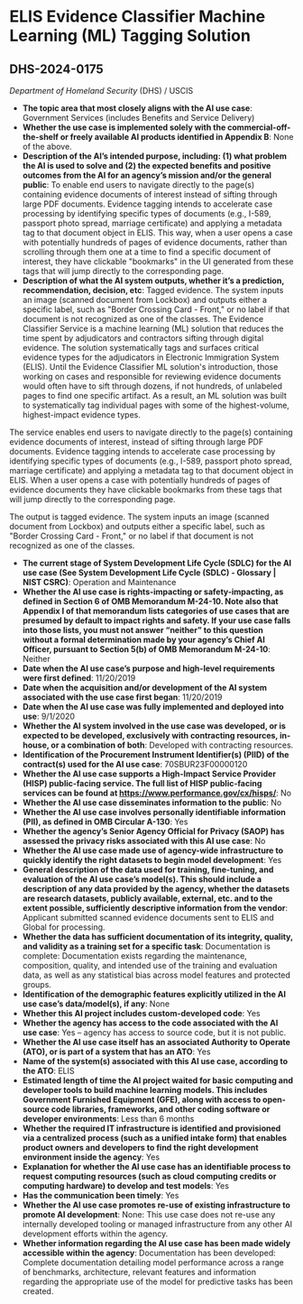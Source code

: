 # ELIS Evidence Classifier Machine Learning (ML) Tagging Solution
## DHS-2024-0175
_Department of Homeland Security_ (DHS) / USCIS


+ **The topic area that most closely aligns with the AI use case**: Government Services (includes Benefits and Service Delivery)
+ **Whether the use case is implemented solely with the commercial-off-the-shelf or freely available AI products identified in Appendix B**: None of the above.
+ **Description of the AI’s intended purpose, including: (1) what problem the AI is used to solve and (2) the expected benefits and positive outcomes from the AI for an agency’s mission and/or the general public**: To enable end users to navigate directly to the page(s) containing evidence documents of interest instead of sifting through large PDF documents. Evidence tagging intends to accelerate case processing by identifying specific types of documents (e.g., I-589, passport photo spread, marriage certificate) and applying a metadata tag to that document object in ELIS. This way, when a user opens a case with potentially hundreds of pages of evidence documents, rather than scrolling through them one at a time to find a specific document of interest, they have clickable "bookmarks" in the UI generated from these tags that will jump directly to the corresponding page.
+ **Description of what the AI system outputs, whether it’s a prediction, recommendation, decision, etc**: Tagged evidence. The system inputs an image (scanned document from Lockbox) and outputs either a specific label, such as "Border Crossing Card - Front," or no label if that document is not recognized as one of the classes.
The Evidence Classifier Service is a machine learning (ML) solution that reduces the time spent by adjudicators and contractors sifting through digital evidence. The solution systematically tags and surfaces critical evidence types for the adjudicators in Electronic Immigration System (ELIS). Until the Evidence Classifier ML solution's introduction, those working on cases and responsible for reviewing evidence documents would often have to sift through dozens, if not hundreds, of unlabeled pages to find one specific artifact. As a result, an ML solution was built to systematically tag individual pages with some of the highest-volume, highest-impact evidence types. 

The service enables end users to navigate directly to the page(s) containing evidence documents of interest, instead of sifting through large PDF documents. Evidence tagging intends to accelerate case processing by identifying specific types of documents (e.g., I-589, passport photo spread, marriage certificate) and applying a metadata tag to that document object in ELIS. When a user opens a case with potentially hundreds of pages of evidence documents they have clickable bookmarks from these tags that will jump directly to the corresponding page. 

The output is tagged evidence. The system inputs an image (scanned document from Lockbox) and outputs either a specific label, such as "Border Crossing Card - Front," or no label if that document is not recognized as one of the classes. 
+ **The current stage of System Development Life Cycle (SDLC) for the AI use case (See System Development Life Cycle (SDLC) - Glossary | NIST CSRC)**: Operation and Maintenance
+ **Whether the AI use case is rights-impacting or safety-impacting, as defined in Section 6 of OMB Memorandum M-24-10. Note also that Appendix I of that memorandum lists categories of use cases that are presumed by default to impact rights and safety. If your use case falls into those lists, you must not answer “neither” to this question without a formal determination made by your agency’s Chief AI Officer, pursuant to Section 5(b) of OMB Memorandum M-24-10**: Neither
+ **Date when the AI use case’s purpose and high-level requirements were first defined**: 11/20/2019
+ **Date when the acquisition and/or development of the AI system associated with the use case first began**: 11/20/2019
+ **Date when the AI use case was fully implemented and deployed into use**: 9/1/2020
+ **Whether the AI system involved in the use case was developed, or is expected to be developed, exclusively with contracting resources, in-house, or a combination of both**: Developed with contracting resources.
+ **Identification of the Procurement Instrument Identifier(s) (PIID) of the contract(s) used for the AI use case**: 70SBUR23F00000120
+ **Whether the AI use case supports a High-Impact Service Provider (HISP) public-facing service. The full list of HISP public-facing services can be found at https://www.performance.gov/cx/hisps/**: No
+ **Whether the AI use case disseminates information to the public**: No
+ **Whether the AI use case involves personally identifiable information (PII), as defined in OMB Circular A-130**: Yes
+ **Whether the agency’s Senior Agency Official for Privacy (SAOP) has assessed the privacy risks associated with this AI use case**: No
+ **Whether the AI use case made use of agency-wide infrastructure to quickly identify the right datasets to begin model development**: Yes
+ **General description of the data used for training, fine-tuning, and evaluation of the AI use case’s model(s). This should include a description of any data provided by the agency, whether the datasets are research datasets, publicly available, external, etc. and to the extent possible, sufficiently descriptive information from the vendor**: Applicant submitted scanned evidence documents sent to ELIS and Global for processing.
+ **Whether the data has sufficient documentation of its integrity, quality, and validity as a training set for a specific task**: Documentation is complete: Documentation exists regarding the maintenance, composition, quality, and intended use of the training and evaluation data, as well as any statistical bias across model features and protected groups.
+ **Identification of the demographic features explicitly utilized in the AI use case’s data/model(s), if any**: None
+ **Whether this AI project includes custom-developed code**: Yes
+ **Whether the agency has access to the code associated with the AI use case**: Yes – agency has access to source code, but it is not public.
+ **Whether the AI use case itself has an associated Authority to Operate (ATO), or is part of a system that has an ATO**: Yes
+ **Name of the system(s) associated with this AI use case, according to the ATO**: ELIS
+ **Estimated length of time the AI project waited for basic computing and developer tools to build machine learning models. This includes Government Furnished Equipment (GFE), along with access to open-source code libraries, frameworks, and other coding software or developer environments**: Less than 6 months
+ **Whether the required IT infrastructure is identified and provisioned via a centralized process (such as a unified intake form) that enables product owners and developers to find the right development environment inside the agency**: Yes
+ **Explanation for whether the AI use case has an identifiable process to request computing resources (such as cloud computing credits or computing hardware) to develop and test models**: Yes
+ **Has the communication been timely**: Yes
+ **Whether the AI use case promotes re-use of existing infrastructure to promote AI development**: None: This use case does not re-use any internally developed tooling or managed infrastructure from any other AI development efforts within the agency.
+ **Whether information regarding the AI use case has been made widely accessible within the agency**: Documentation has been developed: Complete documentation detailing model performance across a range of benchmarks, architecture, relevant features and information regarding the appropriate use of the model for predictive tasks has been created.